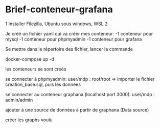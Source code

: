 # Brief-conteneur-grafana

  1 Installer Filezilla, Ubuntu sous windows, WSL 2
  
 Je créé un fichier yaml qui va créer mes conteneur:
  -1 conteneur pour mysql
  -1 conteneur pour phpmyadmin
  -1 conteneur pour grafana
 
 
 Se mettre dans le répertoire des fichier, lancer la commande
 
 docker-compose up -d
 
 les conteneurs se sont créés
 
se connecter à phpmyadmin: user/mdp : root/root => importer le fichier creation_base.sql, puis les données 
 
se connecter au conteneur graphana (localhost port 3000): user/mdp : admin/admin

ajouter à une source de données à partir de graphana (Data source)

créer les graphs voulu
